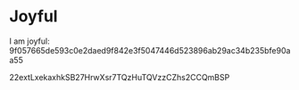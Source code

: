 # Joyful

I am joyful: 9f057665de593c0e2daed9f842e3f5047446d523896ab29ac34b235bfe90aa55


22extLxekaxhkSB27HrwXsr7TQzHuTQVzzCZhs2CCQmBSP